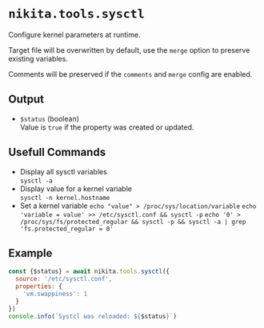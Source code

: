 
# `nikita.tools.sysctl`

Configure kernel parameters at runtime.

Target file will be overwritten by default, use the `merge` option to preserve existing variables.

Comments will be preserved if the `comments` and `merge` config are enabled.

## Output

* `$status`  (boolean)   
  Value is `true` if the property was created or updated.

## Usefull Commands

* Display all sysctl variables   
  `sysctl -a`
* Display value for a kernel variable   
  `sysctl -n kernel.hostname`
* Set a kernel variable
  `echo "value" > /proc/sys/location/variable`
  `echo 'variable = value' >> /etc/sysctl.conf && sysctl -p`
  `echo '0' > /proc/sys/fs/protected_regular && sysctl -p && sysctl -a | grep 'fs.protected_regular = 0'`

## Example

```js
const {$status} = await nikita.tools.sysctl({
  source: '/etc/sysctl.conf',
  properties: {
    'vm.swappiness': 1
  }
})
console.info(`Systcl was reloaded: ${$status}`)
```
